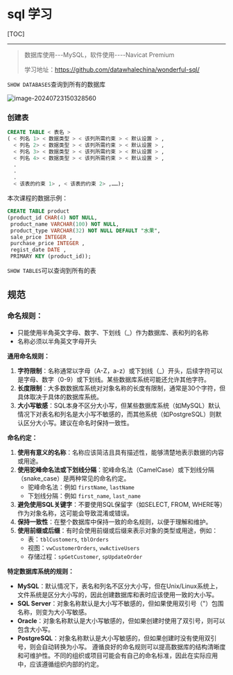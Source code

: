 # sql 学习

[TOC]

----

> 数据库使用---MySQL，软件使用----Navicat Premium
>
> 学习地址：https://github.com/datawhalechina/wonderful-sql/

`SHOW DATABASES`查询到所有的数据库

![image-20240723150328560](C:/Users/lenovo/AppData/Roaming/Typora/typora-user-images/image-20240723150328560.png)

### 创建表

```sql
CREATE TABLE < 表名 >
( < 列名 1> < 数据类型 > < 该列所需约束 > < 默认设置 > ,
  < 列名 2> < 数据类型 > < 该列所需约束 > < 默认设置 > ,
  < 列名 3> < 数据类型 > < 该列所需约束 > < 默认设置 > ,
  < 列名 4> < 数据类型 > < 该列所需约束 > < 默认设置 > ,
  .
  .
  .
  < 该表的约束 1> , < 该表的约束 2> ,……);
```

本次课程的数据示例：

```sql
CREATE TABLE product
(product_id CHAR(4) NOT NULL,
 product_name VARCHAR(100) NOT NULL,
 product_type VARCHAR(32) NOT NULL DEFAULT "水果",
 sale_price INTEGER ,
 purchase_price INTEGER ,
 regist_date DATE ,
 PRIMARY KEY (product_id));
```

`SHOW TABLES`可以查询到所有的表

## 规范

### 命名规则：

- 只能使用半角英文字母、数字、下划线（_）作为数据库、表和列的名称
- 名称必须以半角英文字母开头

**通用命名规则：**

1. **字符限制**：名称通常以字母（A-Z，a-z）或下划线（_）开头，后续字符可以是字母、数字（0-9）或下划线。某些数据库系统可能还允许其他字符。
2. **长度限制**：大多数数据库系统对对象名称的长度有限制，通常是30个字符，但具体取决于具体的数据库系统。
3. **大小写敏感**：SQL本身不区分大小写，但某些数据库系统（如MySQL）默认情况下对表名和列名是大小写不敏感的，而其他系统（如PostgreSQL）则默认区分大小写。建议在命名时保持一致性。

**命名约定：**

1. **使用有意义的名称**：名称应该简洁且具有描述性，能够清楚地表示数据的内容或用途。
2. **使用驼峰命名法或下划线分隔**：驼峰命名法（CamelCase）或下划线分隔（snake_case）是两种常见的命名约定。
   - 驼峰命名法：例如 `firstName`, `lastName`
   - 下划线分隔：例如 `first_name`, `last_name`
3. **避免使用SQL关键字**：不要使用SQL保留字（如SELECT, FROM, WHERE等）作为对象名称，这可能会导致混淆或错误。
4. **保持一致性**：在整个数据库中保持一致的命名规则，以便于理解和维护。
5. **使用前缀或后缀**：有时会使用前缀或后缀来表示对象的类型或用途，例如：
   - 表：`tblCustomers`, `tblOrders`
   - 视图：`vwCustomerOrders`, `vwActiveUsers`
   - 存储过程：`spGetCustomer`, `spUpdateOrder`

**特定数据库系统的规则：**

- **MySQL**：默认情况下，表名和列名不区分大小写，但在Unix/Linux系统上，文件系统是区分大小写的，因此创建数据库和表时应该使用一致的大小写。
- **SQL Server**：对象名称默认是大小写不敏感的，但如果使用双引号（"）包围名称，则变为大小写敏感。
- **Oracle**：对象名称默认是大小写敏感的，但如果创建时使用了双引号，则可以包含大小写。
- **PostgreSQL**：对象名称默认是大小写敏感的，但如果创建时没有使用双引号，则会自动转换为小写。
遵循良好的命名规则可以提高数据库的结构清晰度和可维护性。不同的组织或项目可能会有自己的命名标准，因此在实际应用中，应该遵循组织内部的约定。